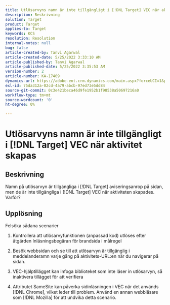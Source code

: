 ```yaml
---
title: Utlösarvyns namn är inte tillgängligt i [!DNL Target] VEC när aktivitet skapas
description: Beskrivning
solution: Target
product: Target
applies-to: Target
keywords: KCS
resolution: Resolution
internal-notes: null
bug: false
article-created-by: Tanvi Agarwal
article-created-date: 5/25/2022 3:33:10 AM
article-published-by: Tanvi Agarwal
article-published-date: 5/25/2022 3:35:53 AM
version-number: 2
article-number: KA-17409
dynamics-url: https://adobe-ent.crm.dynamics.com/main.aspx?forceUCI=1&pagetype=entityrecord&etn=knowledgearticle&id=d992f462-dbdb-ec11-a7b6-0022480b05aa
exl-id: 75da312a-02cd-4a79-abcb-97ed73e5dd84
source-git-commit: 0c3e421beca46d9fe1952b1f98538a50697216a0
workflow-type: tm+mt
source-wordcount: '0'
ht-degree: 0%

---
```


# Utlösarvyns namn är inte tillgängligt i [!DNL Target] VEC när aktivitet skapas

## Beskrivning


Namn på utlösarvyn är tillgängliga i [!DNL Target] aviseringsanrop på sidan, men de är inte tillgängliga i [!DNL Target] VEC när aktiviteten skapades. Varför?


## Upplösning


Felsöka sådana scenarier

1. Kontrollera att utlösarvyfunktionen (anpassad kod) utlöses efter åtgärden Inläsningsbegäran för brandsida i målregel

2. Besök webbsidan och se till att utlösarvyn är tillgänglig i meddelanderamn varje gång på aktivitets-URL:en när du navigerar på sidan.

3. VEC-hjälptillägget kan infoga biblioteket som inte läser in utlösarvyn, så inaktivera tillägget för att verifiera

4. Attributet SameSite kan påverka sidinläsningen i VEC när det används [!DNL Chrome], vilket leder till problem. Använd en annan webbläsare som [!DNL Mozilla] för att undvika detta scenario.
